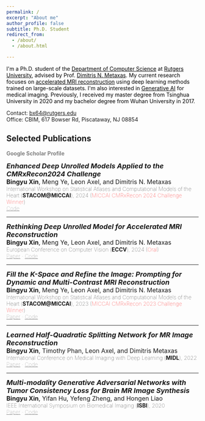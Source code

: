 ```yaml
---
permalink: /
excerpt: "About me"
author_profile: false
subtitle: Ph.D. Student
redirect_from: 
  - /about/
  - /about.html

---
```

<span style="color:black;">
I'm a Ph.D. student of the <a href="https://www.cs.rutgers.edu/" style="color:black; text-decoration:underline;">Department of Computer Science</a>
 at <a href="https://www.rutgers.edu/" style="color:black; text-decoration:underline;">Rutgers University</a>, advised by Prof. <a href="https://people.cs.rutgers.edu/~dnm/" style="color:black; text-decoration:underline;">Dimitris N. Metaxas</a>. My current research focuses on <u>accelerated MRI reconstruction</u> using deep learning methods trained on large-scale datasets. I'm also interested in <u>Generative AI</u> for medical imaging. Previously, I received my master degree from Tsinghua University in 2020 and my bachelor degree from Wuhan University in 2017.
</span>

Contact: bx64@rutgers.edu<br>
Office: CBIM, 617 Bowser Rd, Piscataway, NJ 08854

## Selected Publications

<a href="https://scholar.google.com/citations?user=ENG4A1gAAAAJ&hl=en&authuser=1" style="color:gray; text-decoration:none; font-weight:bold;">Google Scholar Profile</a>

<!-- add new paper below here -->

<span style="font-size:18px; font-weight:bold; font-style:italic;">Enhanced Deep Unrolled Models Applied to the CMRxRecon2024 Challenge</span>  
<span style="font-size:16px; font-weight:normal;">**Bingyu Xin**, Meng Ye, Leon Axel, and Dimitris N. Metaxas</span>  
<span style="font-size:14px; font-weight:lighter;">International Workshop on Statistical Atlases and Computational Models of the Heart (**STACOM@MICCAI**), 2024 (<span style="color:red;">MICCAI CMRxRecon 2024 Challenge Winner</span>)</span>  
<span style="font-size:14px; font-weight:lighter;"><a href="https://github.com/hellopipu/PromptMR-plus" style="color:gray; text-decoration:underline;">Code</a></span>

---


<span style="font-size:18px; font-weight:bold; font-style:italic;">Rethinking Deep Unrolled Model for Accelerated MRI Reconstruction</span>  
<span style="font-size:16px; font-weight:normal;">**Bingyu Xin**, Meng Ye, Leon Axel, and Dimitris N. Metaxas</span>  
<span style="font-size:14px; font-weight:lighter;">European Conference on Computer Vision (**ECCV**), 2024 (<span style="color:red;">Oral</span>)</span>  
<span style="font-size:14px; font-weight:lighter;"><a href="https://www.ecva.net/papers/eccv_2024/papers_ECCV/papers/09565.pdf" style="color:gray; text-decoration:underline;">Paper</a> · <a href="https://github.com/hellopipu/PromptMR-plus" style="color:gray; text-decoration:underline;">Code</a></span>

---

<span style="font-size:18px; font-weight:bold; font-style:italic;">Fill the K-Space and Refine the Image: Prompting for Dynamic and Multi-Contrast MRI Reconstruction</span>  
<span style="font-size:16px; font-weight:normal;">**Bingyu Xin**, Meng Ye, Leon Axel, and Dimitris N. Metaxas</span>  
<span style="font-size:14px; font-weight:lighter;">International Workshop on Statistical Atlases and Computational Models of the Heart (**STACOM@MICCAI**), 2023 (<span style="color:red;">MICCAI CMRxRecon 2023 Challenge Winner</span>)</span>  
<span style="font-size:14px; font-weight:lighter;"><a href="https://arxiv.org/pdf/2309.13839.pdf" style="color:gray; text-decoration:underline;">Paper</a> · <a href="https://github.com/hellopipu/PromptMR" style="color:gray; text-decoration:underline;">Code</a></span>

---

<span style="font-size:18px; font-weight:bold; font-style:italic;">Learned Half-Quadratic Splitting Network for MR Image Reconstruction</span>  
<span style="font-size:16px; font-weight:normal;">**Bingyu Xin**, Timothy Phan, Leon Axel, and Dimitris Metaxas</span>  
<span style="font-size:14px; font-weight:lighter;">International Conference on Medical Imaging with Deep Learning (**MIDL**), 2022</span>  
<span style="font-size:14px; font-weight:lighter;"><a href="https://proceedings.mlr.press/v172/xin22a/xin22a.pdf" style="color:gray; text-decoration:underline;">Paper</a> · <a href="https://github.com/hellopipu/HQS-Net" style="color:gray; text-decoration:underline;">Code</a></span>

---

<span style="font-size:18px; font-weight:bold; font-style:italic;">Multi-modality Generative Adversarial Networks with Tumor Consistency Loss for Brain MR Image Synthesis</span>  
<span style="font-size:16px; font-weight:normal;">**Bingyu Xin**, Yifan Hu, Yefeng Zheng, and Hongen Liao</span>  
<span style="font-size:14px; font-weight:lighter;">IEEE International Symposium on Biomedical Imaging (**ISBI**), 2020</span>  
<span style="font-size:14px; font-weight:lighter;"><a href="https://ieeexplore.ieee.org/abstract/document/9098449/" style="color:gray; text-decoration:underline;">Paper</a> · <a href="https://github.com/hellopipu/TC-MGAN" style="color:gray; text-decoration:underline;">Code</a></span>
